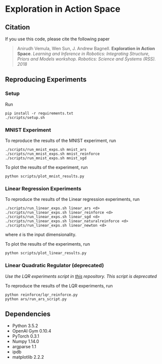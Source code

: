 # Exploration in Action Space

## Citation

If you use this code, please cite the following paper

> Anirudh Vemula, Wen Sun, J. Andrew Bagnell. **Exploration in Action Space**. *Learning and Inference in Robotics: Integrating Structure, Priors and Models workshop. Robotics: Science and Systems (RSS). 2018*


## Reproducing Experiments

### Setup

Run 
```shell
pip install -r requirements.txt
./scripts/setup.sh
```

### MNIST Experiment

To reproduce the results of the MNIST experiment, run

``` shell
./scripts/run_mnist_exps.sh mnist_ars
./scripts/run_mnist_exps.sh mnist_reinforce
./scripts/run_mnist_exps.sh mnist_sgd
```

To plot the results of the experiment, run

``` shell
python scripts/plot_mnist_results.py
```
### Linear Regression Experiments

To reproduce the results of the Linear regression experiments, run

``` shell
./scripts/run_linear_exps.sh linear_ars <d>
./scripts/run_linear_exps.sh linear_reinforce <d>
./scripts/run_linear_exps.sh linear_sgd <d>
./scripts/run_linear_exps.sh linear_naturalreinforce <d>
./scripts/run_linear_exps.sh linear_newton <d>
```
where `d` is the input dimensionality.

To plot the results of the experiments, run

``` shell
python scripts/plot_linear_results.py
```
### Linear Quadratic Regulator (deprecated)
*Use the LQR experiments script in [this](https://github.com/LAIRLAB/contrasting_exploration_rl) repository. This script is deprecated*

To reproduce the results of the LQR experiments, run

```shell
python reinforce/lqr_reinforce.py
python ars/run_ars_script.py
```

## Dependencies
* Python 3.5.2
* OpenAI Gym 0.10.4
* PyTorch 0.3.1
* Numpy 1.14.0
* argparse 1.1
* ipdb
* matplotlib 2.2.2
